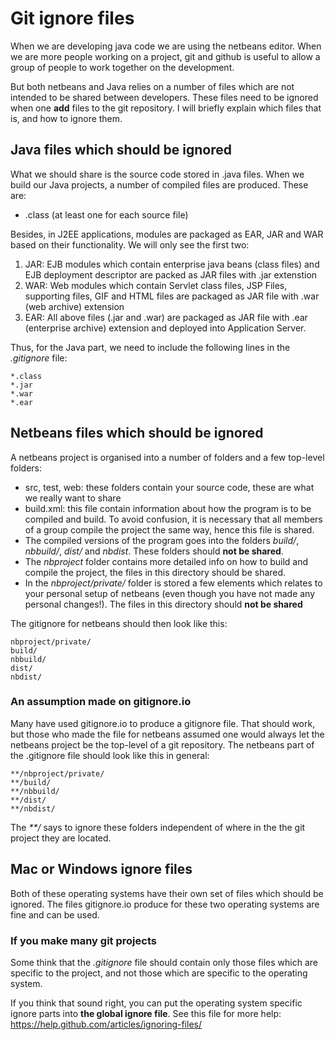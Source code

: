 # Git ignore files
When we are developing java code we are using the netbeans editor. When we are more people working on a project, git and github is useful to allow a group of people to work together on the development.

But both netbeans and Java relies on a number of files which are not intended to be shared between developers. These files need to be ignored when one **add** files to the git repository. I will briefly explain which files that is, and how to ignore them.

## Java files which should be ignored
What we should share is the source code stored in .java files. When we build our Java projects, a number of compiled files are produced. These are:

- .class (at least one for each source file)

Besides, in J2EE applications, modules are packaged as EAR, JAR and WAR based on their functionality. We will only see the first two:

1. JAR: EJB modules which contain enterprise java beans (class files) and EJB deployment descriptor are packed as JAR files with .jar extenstion
2. WAR: Web modules which contain Servlet class files, JSP Files, supporting files, GIF and HTML files are packaged as JAR file with .war (web archive) extension
3. EAR: All above files (.jar and .war) are packaged as JAR file with .ear (enterprise archive) extension and deployed into Application Server.

Thus, for the Java part, we need to include the following lines in the *.gitignore* file:

```
*.class
*.jar
*.war
*.ear
```

## Netbeans files which should be ignored
A netbeans project is organised into a number of folders and a few top-level folders:

- src, test, web: these folders contain your source code, these are what we really want to share
- build.xml: this file contain information about how the program is to be compiled and build. To avoid confusion, it is necessary that all members of a group compile the project the same way, hence this file is shared.
- The compiled versions of the program goes into the folders _build/_, _nbbuild/_, _dist/_ and _nbdist_. These folders should **not be shared**.
- The _nbproject_ folder contains more detailed info on how to build and compile the project, the files in this directory should be shared.
- In the _nbproject/private/_ folder is stored a few elements which relates to your personal setup of netbeans (even though you have not made any personal changes!). The files in this directory should **not be shared**

The gitignore for netbeans should then look like this:

```
nbproject/private/
build/
nbbuild/
dist/
nbdist/
```

### An assumption made on gitignore.io
Many have used gitignore.io to produce a gitignore file. That should work, but those who made the file for netbeans assumed one would always let the netbeans project be the top-level of a git repository. The netbeans part of the .gitignore file should look like this in general:

```
**/nbproject/private/
**/build/
**/nbbuild/
**/dist/
**/nbdist/
```

The _**/_ says to ignore these folders independent of where in the the git project they are located.

## Mac or Windows ignore files
Both of these operating systems have their own set of files which should be ignored. The files gitignore.io produce for these two operating systems are fine and can be used.

### If you make many git projects
Some think that the _.gitignore_ file should contain only those files which are specific to the project, and not those which are specific to the operating system. 

If you think that sound right, you can put the operating system specific ignore parts into **the global ignore file**. See this file for more help: <https://help.github.com/articles/ignoring-files/>



